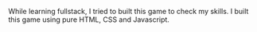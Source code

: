 While learning fullstack, I tried to built this game to check my skills. 
I built this game using pure HTML, CSS and Javascript.
